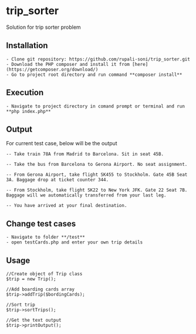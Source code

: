 # trip_sorter
Solution for trip sorter problem

## Installation

```
- Clone git repository: https://github.com/rupali-soni/trip_sorter.git
- Download the PHP composer and install it from [here](https://getcomposer.org/download/)
- Go to project root directory and run command **composer install**
```

## Execution

```
- Navigate to project directory in comand prompt or terminal and run **php index.php**
```

## Output

For current test case, below will be the output
```
-- Take train 78A from Madrid to Barcelona. Sit in seat 45B.

-- Take the bus from Barcelona to Gerona Airport. No seat assignment.

-- From Gerona Airport, take flight SK455 to Stockholm. Gate 45B Seat 3A. Baggage drop at ticket counter 344.

-- From Stockholm, take flight SK22 to New York JFK. Gate 22 Seat 7B. Baggage will we automatically transferred from your last leg.

-- You have arrived at your final destination.

```

## Change test cases

```
- Navigate to folder **/test**
- open testCards.php and enter your own trip details
```

## Usage

```
//Create object of Trip class
$trip = new Trip();

//Add boarding cards array
$trip->addTrip($bordingCards);

//Sort trip
$trip->sortTrips();

//Get the text output
$trip->printOutput();
```